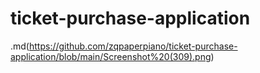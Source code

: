 # ticket-purchase-application
.md(https://github.com/zqpaperpiano/ticket-purchase-application/blob/main/Screenshot%20(309).png)
